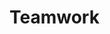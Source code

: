 <link rel="stylesheet" href="{{baseUrl}}/css/textbook.css">

<div class="website-content">

<div id="main">

# Teamwork

<include src="teamStructures/print.md" />

</div>

</div>
